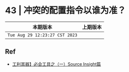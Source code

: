 #  43 | 冲突的配置指令以谁为准？

|本期版本|上期版本 
|:---:|:---:
`Tue Aug 29 12:23:27 CST 2023` | 


## Ref

* [工利其器】必会工具之（一）Source Insight篇](https://www.cnblogs.com/andy-songwei/p/9965714.html)